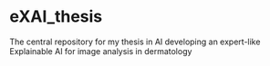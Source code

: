 # eXAI_thesis
The central repository for my thesis in AI developing an expert-like Explainable AI for image analysis in dermatology
